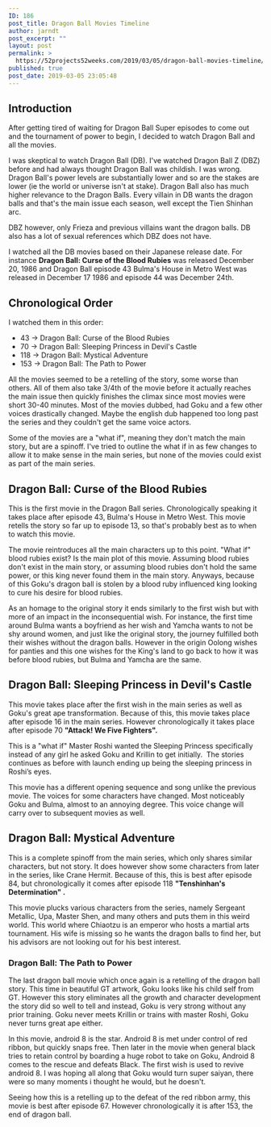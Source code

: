 ```yaml
---
ID: 186
post_title: Dragon Ball Movies Timeline
author: jarndt
post_excerpt: ""
layout: post
permalink: >
  https://52projects52weeks.com/2019/03/05/dragon-ball-movies-timeline/
published: true
post_date: 2019-03-05 23:05:48
---
```

<!-- wp:heading -->

## Introduction

<!-- /wp:heading -->

<!-- wp:paragraph -->

After getting tired of waiting for Dragon Ball Super episodes to come out and the tournament of power to begin, I decided to watch Dragon Ball and all the movies. 

<!-- /wp:paragraph -->

<!-- wp:paragraph -->

I was skeptical to watch Dragon Ball (DB). I've watched Dragon Ball Z (DBZ) before and had always thought Dragon Ball was childish. I was wrong. Dragon Ball's power levels are substantially lower and so are the stakes are lower (ie the world or universe isn't at stake). Dragon Ball also has much higher relevance to the Dragon Balls. Every villain in DB wants the dragon balls and that's the main issue each season, well except the Tien Shinhan arc. 

<!-- /wp:paragraph -->

<!-- wp:paragraph -->

DBZ however, only Frieza and previous villains want the dragon balls. DB also has a lot of sexual references which DBZ does not have. 

<!-- /wp:paragraph -->

<!-- wp:paragraph -->

I watched all the DB movies based on their Japanese release date. For instance **Dragon Ball: Curse of the Blood Rubies** was released December 20, 1986 and Dragon Ball episode 43 Bulma's House in Metro West was released in December 17 1986 and episode 44 was December 24th. 

<!-- /wp:paragraph -->

<!-- wp:heading -->

## Chronological Order

<!-- /wp:heading -->

<!-- wp:paragraph -->

I watched them in this order:

<!-- /wp:paragraph -->

<!-- wp:list -->

*   43 -> Dragon Ball: Curse of the Blood Rubies
*   70 -> Dragon Ball: Sleeping Princess in Devil's Castle
*   118 -> Dragon Ball: Mystical Adventure
*   153 -> Dragon Ball: The Path to Power

<!-- /wp:list -->

<!-- wp:paragraph -->

All the movies seemed to be a retelling of the story, some worse than others. All of them also take 3/4th of the movie before it actually reaches the main issue then quickly finishes the climax since most movies were short 30-40 minutes. Most of the movies dubbed, had Goku and a few other voices drastically changed. Maybe the english dub happened too long past the series and they couldn't get the same voice actors.

<!-- /wp:paragraph -->

<!-- wp:paragraph -->

Some of the movies are a "what if", meaning they don't match the main story, but are a spinoff. I've tried to outline the what if in as few changes to allow it to make sense in the main series, but none of the movies could exist as part of the main series.

<!-- /wp:paragraph -->

<!-- wp:heading -->

## Dragon Ball: Curse of the Blood Rubies

<!-- /wp:heading -->

<!-- wp:paragraph -->

This is the first movie in the Dragon Ball series. Chronologically speaking it takes place after episode 43, Bulma's House in Metro West. This movie retells the story so far up to episode 13, so that's probably best as to when to watch this movie.

<!-- /wp:paragraph -->

<!-- wp:paragraph -->

The movie reintroduces all the main characters up to this point. "What if" blood rubies exist? Is the main plot of this movie. Assuming blood rubies don't exist in the main story, or assuming blood rubies don't hold the same power, or this king never found them in the main story. Anyways, because of this Goku's dragon ball is stolen by a blood ruby influenced king looking to cure his desire for blood rubies.

<!-- /wp:paragraph -->

<!-- wp:paragraph -->

As an homage to the original story it ends similarly to the first wish but with more of an impact in the inconsequential wish. For instance, the first time around Bulma wants a boyfriend as her wish and Yamcha wants to not be shy around women, and just like the original story, the journey fulfilled both their wishes without the dragon balls. However in the origin Oolong wishes for panties and this one wishes for the King's land to go back to how it was before blood rubies, but Bulma and Yamcha are the same.

<!-- /wp:paragraph -->

<!-- wp:heading -->

## Dragon Ball: Sleeping Princess in Devil's Castle

<!-- /wp:heading -->

<!-- wp:paragraph -->

This movie takes place after the first wish in the main series as well as Goku's great ape transformation. Because of this, this movie takes place after episode 16 in the main series. However chronologically it takes place after episode 70 **"Attack! We Five Fighters".**

<!-- /wp:paragraph -->

<!-- wp:paragraph -->

This is a "what if" Master Roshi wanted the Sleeping Princess specifically instead of any girl he asked Goku and Krillin to get initially.  The stories continues as before with launch ending up being the sleeping princess in Roshi’s eyes.

<!-- /wp:paragraph -->

<!-- wp:paragraph -->

This movie has a different opening sequence and song unlike the previous movie. The voices for some characters have changed. Most noticeably Goku and Bulma, almost to an annoying degree. This voice change will carry over to subsequent movies as well.

<!-- /wp:paragraph -->

<!-- wp:heading -->

## Dragon Ball: Mystical Adventure

<!-- /wp:heading -->

<!-- wp:paragraph -->

This is a complete spinoff from the main series, which only shares similar characters, but not story. It does however show some characters from later in the series, like Crane Hermit. Because of this, this is best after episode 84, but chronologically it comes after episode 118 **"Tenshinhan's Determination" .**

<!-- /wp:paragraph -->

<!-- wp:paragraph -->

This movie plucks various characters from the series, namely Sergeant Metallic, Upa, Master Shen, and many others and puts them in this weird world. This world where Chiaotzu is an emperor who hosts a martial arts tournament. His wife is missing so he wants the dragon balls to find her, but his advisors are not looking out for his best interest.

<!-- /wp:paragraph -->

<!-- wp:heading {"level":3} -->

### Dragon Ball: The Path to Power

<!-- /wp:heading -->

<!-- wp:paragraph -->

The last dragon ball movie which once again is a retelling of the dragon ball story. This time in beautiful GT artwork, Goku looks like his child self from GT. However this story eliminates all the growth and character development the story did so well to tell and instead, Goku is very strong without any prior training. Goku never meets Krillin or trains with master Roshi, Goku never turns great ape either. 

<!-- /wp:paragraph -->

<!-- wp:paragraph -->

In this movie, android 8 is the star. Android 8 is met under control of red ribbon, but quickly snaps free. Then later in the movie when general black tries to retain control by boarding a huge robot to take on Goku, Android 8 comes to the rescue and defeats Black. The first wish is used to revive android 8. I was hoping all along that Goku would turn super saiyan, there were so many moments i thought he would, but he doesn't.

<!-- /wp:paragraph -->

<!-- wp:paragraph -->

Seeing how this is a retelling up to the defeat of the red ribbon army, this movie is best after episode 67. However chronologically it is after 153, the end of dragon ball.

<!-- /wp:paragraph -->